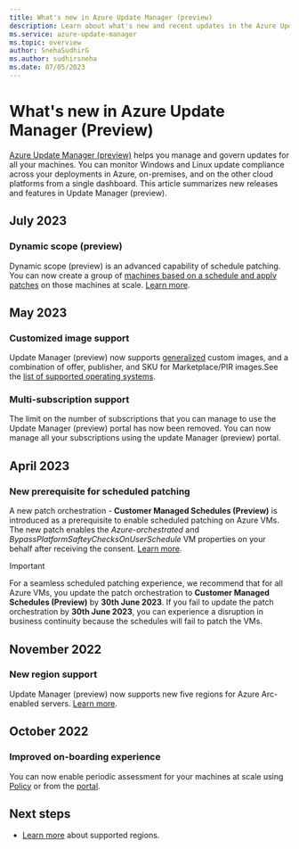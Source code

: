 ```yaml
---
title: What's new in Azure Update Manager (preview)
description: Learn about what's new and recent updates in the Azure Update Manager (preview) service.
ms.service: azure-update-manager
ms.topic: overview
author: SnehaSudhirG
ms.author: sudhirsneha
ms.date: 07/05/2023
---
```


# What's new in Azure Update Manager (Preview)

[Azure Update Manager (preview)](overview.md) helps you manage and govern updates for all your machines. You can monitor Windows and Linux update compliance across your deployments in Azure, on-premises, and on the other cloud platforms from a single dashboard. This article summarizes new releases and features in Update Manager (preview).

## July 2023

### Dynamic scope (preview)

Dynamic scope (preview) is an advanced capability of schedule patching. You can now create a group of [machines based on a schedule and apply patches](dynamic-scope-overview.md) on those machines at scale. [Learn more](tutorial-dynamic-grouping-for-scheduled-patching.md).
 

## May 2023

### Customized image support

Update Manager (preview) now supports [generalized](../virtual-machines/linux/imaging.md#generalized-images) custom images, and a combination of offer, publisher, and SKU for Marketplace/PIR images.See the [list of supported operating systems](support-matrix.md#supported-operating-systems). 

### Multi-subscription support

The limit on the number of subscriptions that you can manage to use the Update Manager (preview) portal has now been removed. You can now manage all your subscriptions using the update Manager (preview) portal.

## April 2023

### New prerequisite for scheduled patching

A new patch orchestration - **Customer Managed Schedules (Preview)** is introduced as a prerequisite to enable scheduled patching on Azure VMs. The new patch enables the *Azure-orchestrated* and *BypassPlatformSafteyChecksOnUserSchedule* VM properties on your behalf after receiving the consent. [Learn more](prerequsite-for-schedule-patching.md).

> [!IMPORTANT]
> For a seamless scheduled patching experience, we recommend that for all Azure VMs, you update the patch orchestration to **Customer Managed Schedules (Preview)** by **30th June 2023**. If you fail to update the patch orchestration by **30th June 2023**, you can experience a disruption in business continuity because the schedules will fail to patch the VMs.


## November 2022

### New region support

Update Manager (preview) now supports new five regions for Azure Arc-enabled servers. [Learn more](support-matrix.md#supported-regions).

## October 2022

### Improved on-boarding experience

You can now enable periodic assessment for your machines at scale using [Policy](periodic-assessment-at-scale.md) or from the [portal](manage-update-settings.md#configure-settings-on-single-vm).


## Next steps

- [Learn more](support-matrix.md) about supported regions.